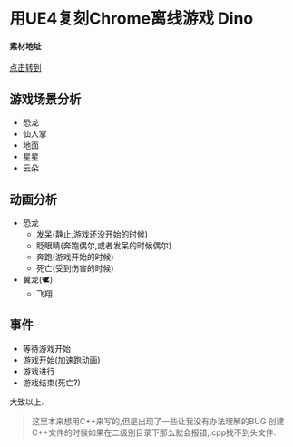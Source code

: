 # 用UE4复刻Chrome离线游戏 Dino

#### 素材地址
[点击转到](https://github.com/wayou/t-rex-runner.git)
## 游戏场景分析
* 恐龙
* 仙人掌
* 地面
* 星星
* 云朵

## 动画分析
* 恐龙
  * 发呆(静止,游戏还没开始的时候)
  * 眨眼睛(奔跑偶尔,或者发呆的时候偶尔)
  * 奔跑(游戏开始的时候)
  * 死亡(受到伤害的时候)
* 翼龙(🕊)
  * 飞翔

## 事件
* 等待游戏开始
* 游戏开始(加速跑动画)
* 游戏进行
* 游戏结束(死亡?)


大致以上.


>这里本来想用C++来写的,但是出现了一些让我没有办法理解的BUG
>创建C++文件的时候如果在二级别目录下那么就会报错,.cpp找不到头文件.

